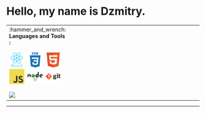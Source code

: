 

  <h1>
    Hello, my name is Dzmitry.
  </h1>
  

<table>
  <tr>
    <td valign="top" style="padding-right: 400px;">
      :hammer_and_wrench: <b>Languages and Tools :</b>
      <br/><br/>
      <div align="left">
        <img src="https://github.com/devicons/devicon/blob/master/icons/react/react-original-wordmark.svg" title="React" alt="React" width="40" height="40"/>&nbsp;
        <img src="https://github.com/devicons/devicon/blob/master/icons/css3/css3-plain-wordmark.svg"  title="CSS3" alt="CSS" width="40" height="40"/>&nbsp;
        <img src="https://github.com/devicons/devicon/blob/master/icons/html5/html5-original.svg" title="HTML5" alt="HTML" width="40" height="40"/>&nbsp;
        <img src="https://github.com/devicons/devicon/blob/master/icons/javascript/javascript-original.svg" title="JavaScript" alt="JavaScript" width="40" height="40"/>&nbsp;
        <img src="https://github.com/devicons/devicon/blob/master/icons/nodejs/nodejs-original-wordmark.svg" title="NodeJS" alt="NodeJS" width="40" height="40"/>&nbsp;
        <img src="https://github.com/devicons/devicon/blob/master/icons/git/git-original-wordmark.svg" title="Git" alt="Git" width="40" height="40"/>
        <br/><br/>
        <img src="https://github-readme-stats.vercel.app/api/top-langs?username=vinkol&layout=compact&langs_count=8&theme=highcontrast" />
      </div>
    </td>
    <td valign="top">
      <img src="https://media.giphy.com/media/26tn33aiTi1jkl6H6/giphy.gif?cid=790b7611ccb69onha08nb6ow68la11kzcsgchs0un1fj5u1o&ep=v1_gifs_search&rid=giphy.gif&ct=g" width="auto"/>
  </tr>
</table>

---


